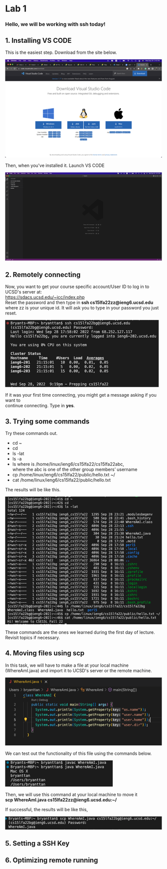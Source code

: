 
# Lab 1

### Hello, we will be working with ssh today!

## 1. Installing VS CODE

This is the easiest step. Download from the site below.      

![vscode](VSCODE1.png)

Then, when you've installed it. Launch VS CODE          

![vscode1](VSCODE.png)


## 2. Remotely connecting

Now, you want to get your course specific account/User ID to log in to UCSD's server at:     
https://sdacs.ucsd.edu/~icc/index.php             
Reset the password and then type in **ssh cs15lfa22zz@&#65279;ieng6.ucsd.edu** where zz
is your unique id. It will ask you to type in your password you just reset.     

![remote](remote_access.png)

If it was your first time connecting, you might get a message asking if you want to       
continue connecting. Type in **yes**.


## 3. Trying some commands
Try these commands out.
- cd ~
- cd
- ls -lat
- ls -a
- ls <directory> where <directory> is /home/linux/ieng6/cs15lfa22/cs15lfa22abc,     
  where the abc is one of the other group members’ username
- cp /home/linux/ieng6/cs15lfa22/public/hello.txt ~/
- cat /home/linux/ieng6/cs15lfa22/public/hello.txt
  
The results will be like this.
  
![tryingout](trying_commands.png)

These commands are the ones we learned during the first day of lecture. Revisit topics if necessary.
  
## 4. Moving files using scp
  
In this task, we will have to make a file at your local machine (WhereAmI.java) and import it
to UCSD's server or the remote machine.

![whereami](where_am_i.png)

We can test out the functionality of this file using the commands below.     

![whereami1](where_am_i_1.png)

Then, we will use this command at your local machine to move it        
**scp WhereAmI.java cs15lfa22zz@&#65279;ieng6.ucsd.edu:~/**

If successful, the results will be like this,    
  
![scp](scp.png)

## 5. Setting a SSH Key


## 6. Optimizing remote running
